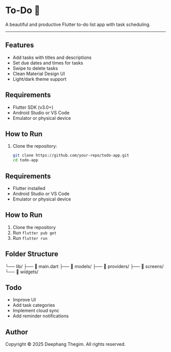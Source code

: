 # To-Do 📝

A beautiful and productive Flutter to-do list app with task scheduling.

---

## Features

- Add tasks with titles and descriptions
- Set due dates and times for tasks
- Swipe to delete tasks
- Clean Material Design UI
- Light/dark theme support

## Requirements

- Flutter SDK (v3.0+)
- Android Studio or VS Code
- Emulator or physical device

## How to Run

1. Clone the repository:
   ```bash
   git clone https://github.com/your-repo/todo-app.git
   cd todo-app
   ```

## Requirements

- Flutter installed
- Android Studio or VS Code
- Emulator or physical device

## How to Run

1. Clone the repository
2. Run `flutter pub get`
3. Run `flutter run`

## Folder Structure

└── lib/
├── 📄 main.dart
├── 📂 models/
├── 📂 providers/
├── 📂 screens/
└── 📂 widgets/

## Todo

- Improve UI
- Add task categories
- Implement cloud sync
- Add reminder notifications

## Author

Copyright © 2025 Deephang Thegim. All rights reserved.
